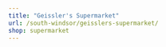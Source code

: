 ```yaml
---
title: "Geissler's Supermarket"
url: /south-windsor/geisslers-supermarket/
shop: supermarket
---
```

